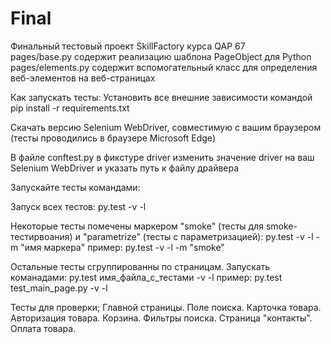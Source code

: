 # Final

Финальный тестовый проект SkillFactory курса QAP 67                                                                                                                                                                                 
pages/base.py содержит реализацию шаблона PageObject для Python
pages/elements.py содержит вспомогательный класс для определения веб-элементов на веб-страницах

Как запускать тесты:
Установить все внешние зависимости командой
pip install -r requirements.txt

Скачать версию Selenium WebDriver, совместимую с вашим браузером
(тесты проводились в браузере Microsoft Edge)

В файле conftest.py в фикстуре driver изменить значение driver на ваш Selenium WebDriver и указать путь к файлу драйвера

Запускайте тесты командами:

Запуск всех тестов:
py.test -v -l

Некоторые тесты помечены маркером "smoke" (тесты для smoke-тестирвоания) и "parametrize" (тесты с параметризацией):
py.test -v -l -m "имя маркера"
пример: py.test -v -l -m "smoke"

Остальные тесты сгруппированны по страницам. Запускать команадами:
py.test имя_файла_с_тестами -v -l
пример: py.test test_main_page.py -v -l


Тесты для проверки;
Главной страницы.
Поле поиска.
Карточка товара.
Авторизация товара.
Корзина.
Фильтры поиска.
Страница "контакты".
Оплата товара.
